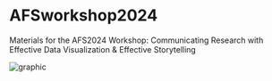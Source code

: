 # AFSworkshop2024
Materials for the AFS2024 Workshop: Communicating Research with Effective Data Visualization &amp; Effective Storytelling

![graphic](https://cdn.sanity.io/images/bl383u0v/production/b8bf3938336ab457e1045e90fe737ce0c59f1cde-1500x1000.jpg)
